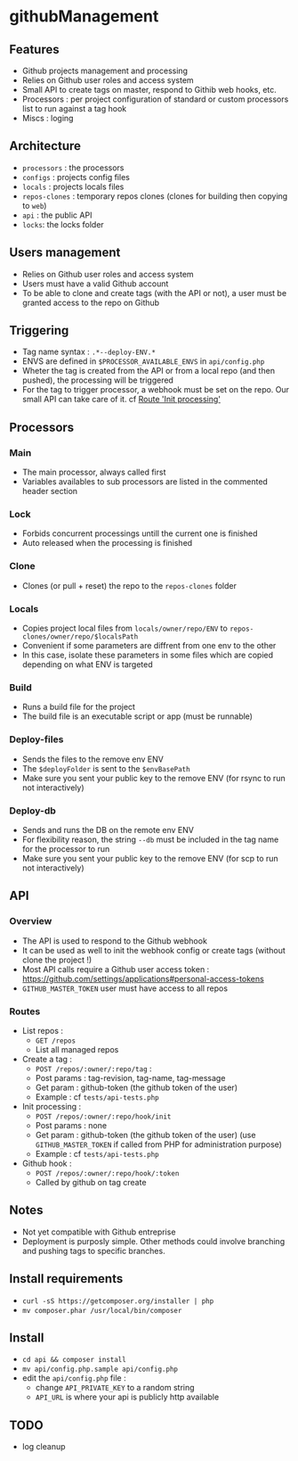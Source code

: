 githubManagement
================

Features
--------
- Github projects management and processing
- Relies on Github user roles and access system
- Small API to create tags on master, respond to Githib web hooks, etc.
- Processors : per project configuration of standard or custom processors list to run against a tag hook
- Miscs : loging

Architecture
------------
- `processors` : the processors
- `configs` : projects config files
- `locals` : projects locals files
- `repos-clones` : temporary repos clones (clones for building then copying to `web`)
- `api` : the public API
- `locks`: the locks folder

Users management
----------------
- Relies on Github user roles and access system
- Users must have a valid Github account
- To be able to clone and create tags (with the API or not), a user must be granted access to the repo on Github

Triggering
----------
- Tag name syntax : `.*--deploy-ENV.*`
- ENVS are defined in `$PROCESSOR_AVAILABLE_ENVS` in `api/config.php`
- Wheter the tag is created from the API or from a local repo (and then pushed), the processing will be triggered
- For the tag to trigger processor, a webhook must be set on the repo. Our small API can take care of it. cf [Route 'Init processing'](#routes)

Processors
----------
### Main
- The main processor, always called first
- Variables availables to sub processors are listed in the commented header section

### Lock
- Forbids concurrent processings untill the current one is finished
- Auto released when the processing is finished

### Clone
- Clones (or pull + reset) the repo to the `repos-clones` folder

### Locals
- Copies project local files from `locals/owner/repo/ENV` to `repos-clones/owner/repo/$localsPath`
- Convenient if some parameters are diffrent from one env to the other
- In this case, isolate these parameters in some files which are copied depending on what ENV is targeted

### Build
- Runs a build file for the project
- The build file is an executable script or app (must be runnable)

### Deploy-files
- Sends the files to the remove env ENV
- The `$deployFolder` is sent to the `$envBasePath`
- Make sure you sent your public key to the remove ENV (for rsync to run not interactively)

### Deploy-db
- Sends and runs the DB on the remote env ENV
- For flexibility reason, the string `--db` must be included in the tag name for the processor to run
- Make sure you sent your public key to the remove ENV (for scp to run not interactively)

API
---
### Overview
- The API is used to respond to the Github webhook
- It can be used as well to init the webhook config or create tags (without clone the project !)
- Most API calls require a Github user access token : https://github.com/settings/applications#personal-access-tokens
- `GITHUB_MASTER_TOKEN` user must have access to all repos

### Routes
- List repos : 
	- `GET /repos`
	- List all managed repos
- Create a tag :
	- `POST /repos/:owner/:repo/tag` :
	- Post params : tag-revision, tag-name, tag-message
	- Get param : github-token (the github token of the user)
	- Example : cf `tests/api-tests.php`
- Init processing : 
	- `POST /repos/:owner/:repo/hook/init`
	- Post params : none
	- Get param : github-token (the github token of the user) (use `GITHUB_MASTER_TOKEN` if called from PHP for administration purpose)
	- Example : cf `tests/api-tests.php`
- Github hook : 
	- `POST /repos/:owner/:repo/hook/:token`
	- Called by github on tag create

Notes
-----
- Not yet compatible with Github entreprise
- Deployment is purposly simple. Other methods could involve branching and pushing tags to specific branches.

Install requirements
--------------------
- `curl -sS https://getcomposer.org/installer | php`
- `mv composer.phar /usr/local/bin/composer`

Install
-------
- `cd api && composer install`
- `mv api/config.php.sample api/config.php`
- edit the `api/config.php` file :
	- change `API_PRIVATE_KEY` to a random string
	- `API_URL` is where your api is publicly http available

TODO
----
- log cleanup